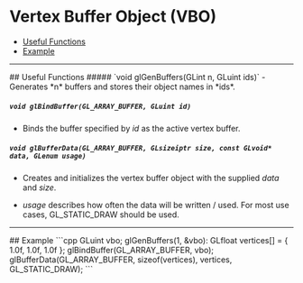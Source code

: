 # Vertex Buffer Object (VBO)
- [Useful Functions](#vbo1)
- [Example](#vbo2)

* * *
 
<div id="vbo1" />
##   Useful Functions
##### `void glGenBuffers(GLint n, GLuint ids)`
- Generates *n* buffers and stores their object names in *ids*.

##### `void glBindBuffer(GL_ARRAY_BUFFER, GLuint id)`
- Binds the buffer specified by *id* as the active vertex buffer.

##### `void glBufferData(GL_ARRAY_BUFFER, GLsizeiptr size, const GLvoid* data, GLenum usage)`
- Creates and initializes the vertex buffer object with the supplied *data* and *size*.

- *usage* describes how often the data will be written / used.
For most use cases, GL_STATIC_DRAW should be used.

* * *
 
<div id="vbo2" />
##  Example
```cpp
GLuint vbo;
glGenBuffers(1, &vbo):
GLfloat vertices[] = {
  1.0f, 1.0f, 1.0f
};
glBindBuffer(GL_ARRAY_BUFFER, vbo);
glBufferData(GL_ARRAY_BUFFER, sizeof(vertices), vertices, GL_STATIC_DRAW);
```
